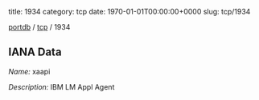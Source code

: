 title: 1934
category: tcp
date: 1970-01-01T00:00:00+0000
slug: tcp/1934

[portdb](/) / [tcp](/category/tcp.html) / 1934


## IANA Data

_Name:_ xaapi

_Description:_ IBM LM Appl Agent

